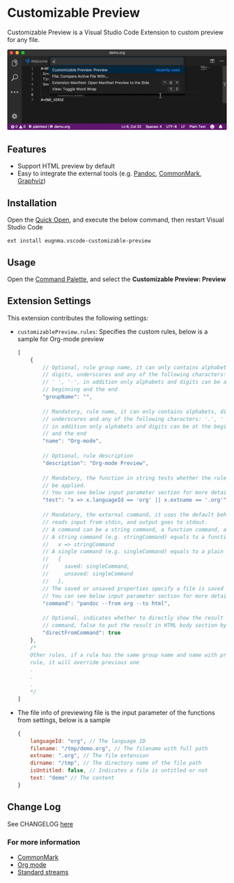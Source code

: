 # Customizable Preview

Customizable Preview is a Visual Studio Code Extension to custom preview for any file.

![Demo](.readme/demo.gif)

## Features

* Support HTML preview by default
* Easy to integrate the external tools (e.g. [Pandoc](https://pandoc.org), [CommonMark](https://github.com/commonmark/CommonMark/wiki/List-of-CommonMark-Implementations), [Graphviz](http://www.graphviz.org))

## Installation

Open the [Quick Open](https://code.visualstudio.com/docs/getstarted/tips-and-tricks#_quick-open), and execute the below command, then restart Visual Studio Code

```
ext install eugnma.vscode-customizable-preview
```

## Usage

Open the [Command Palette](https://code.visualstudio.com/docs/getstarted/userinterface#_command-palette), and select the **Customizable Preview: Preview**

## Extension Settings

This extension contributes the following settings:

* `customizablePreview.rules`: Specifies the custom rules, below is a sample for Org-mode preview
    ```js
    [
        {
            // Optional, rule group name, it can only contains alphabets,
            // digits, underscores and any of the following characters: '.',
            // ' ', '-', in addition only alphabets and digits can be at the
            // beginning and the end
            "groupName": "",

            // Mandatory, rule name, it can only contains alphabets, digits,
            // underscores and any of the following characters: '.', ' ', '-',
            // in addition only alphabets and digits can be at the beginning
            // and the end
            "name": "Org-mode",

            // Optional, rule description
            "description": "Org-mode Preview",

            // Mandatory, the function in string tests whether the rule should
            // be applied.
            // You can see below input parameter section for more details
            "test": "x => x.languageId == 'org' || x.extname == '.org'",

            // Mandatory, the external command, it uses the default behaviour
            // reads input from stdin, and output goes to stdout.
            // A command can be a string command, a function command, a plain object command.
            // A string command (e.g. stringCommand) equals to a function command:
            //   x => stringCommand
            // A single command (e.g. singleCommand) equals to a plain object command:
            //   {
            //     saved: singleCommand,
            //     unsaved: singleCommand
            //   },
            // The saved or unsaved properties specify a file is saved or not.
            // You can see below input parameter section for more details
            "command": "pandoc --from org --to html",

            // Optional, indicates whether to directly show the result from
            // command, false to put the result in HTML body section by default
            "directFromCommand": true
        },
        /*
        Other rules, if a rule has the same group name and name with previous
        rule, it will override previous one
        .
        .
        .
        */
    ]
    ```
* The file info of previewing file is the input parameter of the functions from settings, below is a sample
    ```js
    {
        languageId: "org", // The language ID
        filename: "/tmp/demo.org", // The filename with full path
        extname: ".org", // The file extension
        dirname: "/tmp", // The directory name of the file path
        isUntitled: false, // Indicates a file is untitled or not
        text: "demo" // The content
    }
    ```

## Change Log

See CHANGELOG [here](CHANGELOG.md)

### For more information

* [CommonMark](https://commonmark.org)
* [Org mode](https://orgmode.org)
* [Standard streams](https://en.wikipedia.org/wiki/Standard_streams)
